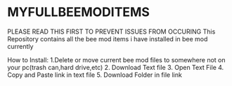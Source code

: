 # MYFULLBEEMODITEMS
PLEASE READ THIS FIRST TO PREVENT ISSUES FROM OCCURING
This Repository contains all the bee mod items i have installed in bee mod currently

How to Install:
1.Delete or move current bee mod files to somewhere not on your pc(trash can,hard drive,etc)
2. Download Text file
3. Open Text File
4. Copy and Paste link in text file
5. Download Folder in file link
